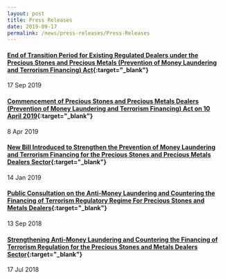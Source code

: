 ```yaml
---
layout: post
title: Press Releases
date: 2019-09-17
permalink: /news/press-releases/Press-Releases
---
```


#### [End of Transition Period for Existing Regulated Dealers under the Precious Stones and Precious Metals (Prevention of Money Laundering and Terrorism Financing) Act](https://www.mlaw.gov.sg/news/press-releases/press-releases-end-of-transition-period-for-existing-regulated-dealers-under-the-precious-stones-and-precious-metals-prevention-of-money-laundering-and-terrorism-financing-act){:target="_blank"}
17 Sep 2019

#### [Commencement of Precious Stones and Precious Metals Dealers (Prevention of Money Laundering and Terrorism Financing) Act on 10 April 2019](https://www.mlaw.gov.sg/news/press-releases/commencement-of-pspmd-act1){:target="_blank"}
8 Apr 2019

#### [New Bill Introduced to Strengthen the Prevention of Money Laundering and Terrorism Financing for the Precious Stones and Precious Metals Dealers Sector](https://www.mlaw.gov.sg/news/press-releases/new-bill-to-strengthen-prevention-of-money-laundering-terrorism-financing-psmd-sector){:target="_blank"}
14 Jan 2019

#### [Public Consultation on the Anti-Money Laundering and Countering the Financing of Terrorism Regulatory Regime For Precious Stones and Metals Dealers](https://www.mlaw.gov.sg/news/press-releases/public-consultation-on-aml-cft-regulatory-regime){:target="_blank"}
13 Sep 2018

#### [Strengthening Anti-Money Laundering and Countering the Financing of Terrorism Regulation for the Precious Stones and Metals Dealers Sector](https://www.mlaw.gov.sg/news/press-releases/strengthening-aml-cft-regulation-for-psmd-sector){:target="_blank"}
17 Jul 2018
